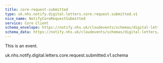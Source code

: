 ```yaml
---
title: core-request-submitted
type: uk.nhs.notify.digital.letters.core.request.submitted.v1
nice_name: NotifyCoreRequestSubmitted
service: Core Client
schema_envelope: https://notify.nhs.uk/cloudevents/schemas/digital-letters/2025-10-draft/events/uk.nhs.notify.digital.letters.core.request.submitted.v1.schema.json
schema_data: https://notify.nhs.uk/cloudevents/schemas/digital-letters/2025-10-draft/data/digital-letter-base-data.schema.json
---
```


This is an event.


uk.nhs.notify.digital.letters.core.request.submitted.v1.schema

